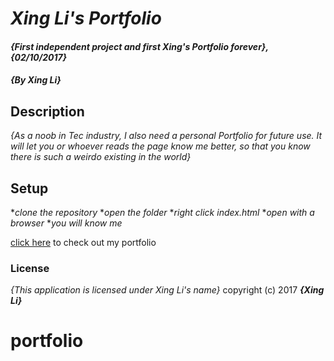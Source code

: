# _**Xing Li's Portfolio**_

#### _{First independent project and first Xing's Portfolio forever}, {02/10/2017}_

#### _{By Xing Li}_

## Description

_{As a noob in Tec industry, I also need a personal Portfolio for future use. It will let you or whoever reads the page know me better, so that you know there is such a weirdo existing in the world}_

## Setup

*_clone the repository_
*_open the folder_
*_right click index.html_
*_open with a browser_
*_you will know me_

[click here](https://github.com/msuli1120/portfolio.git) to check out my portfolio

### License
*{This application is licensed under Xing Li's name}*
copyright (c) 2017 **_{Xing Li}_**
# portfolio
